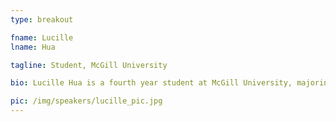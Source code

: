 ```yaml
---
type: breakout

fname: Lucille 
lname: Hua

tagline: Student, McGill University

bio: Lucille Hua is a fourth year student at McGill University, majoring in software engineering and minoring in music technology. You may know her as a software engineer at YouTube, Google, VP External for CS Undergraduate Society, McHacks board of directors, Secretariat of SSUNS 2014, web developer for numerous sites and a keen researcher. She has deep interests in computer networks, web traffic optimizations, as well as video streaming technology, video codecs, and music tech. She has put hours of work into these fields, and she is looking forward to share it with all of you. Besides her nerdy sides, she is also a seventeen-year ballet dancer, a ten-year guitarist, a singer and composer, and a travelholic.

pic: /img/speakers/lucille_pic.jpg
---
```

